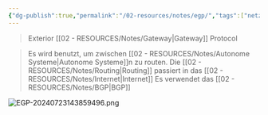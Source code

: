 ```yaml
---
{"dg-publish":true,"permalink":"/02-resources/notes/egp/","tags":["netzwerk"],"noteIcon":"","updated":"2025-07-12T13:31:41.294+02:00"}
---
```


> Exterior [[02 - RESOURCES/Notes/Gateway\|Gateway]] Protocol

>Es wird benutzt, um zwischen [[02 - RESOURCES/Notes/Autonome Systeme\|Autonome Systeme]]n zu routen.
>Die [[02 - RESOURCES/Notes/Routing\|Routing]] passiert in das [[02 - RESOURCES/Notes/Internet\|Internet]]
>Es verwendet das [[02 - RESOURCES/Notes/BGP\|BGP]]

![EGP-20240723143859496.png](/img/user/02%20-%20RESOURCES/Files/IMG/EGP-20240723143859496.png)

